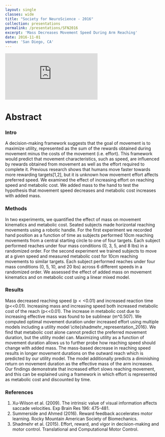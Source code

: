 ```yaml
---
layout: single
classes: wide
title: "Society for NeuroScience - 2016"
collection: presentations
permalink: /presentations/SFN2016
excerpt: 'Mass Decreases Movement Speed During Arm Reaching'
date: 2016-11-01
venue: 'San Diego, CA'
---
```


<embed src="https://github.com/GBruening/GBruening.github.io/raw/master/posters/SFN2016_EffortMass_posterv2.pdf" type="application/pdf" />

# Abstract

### Intro
A decision-making framework suggests that the goal of movement is to maximize utility, represented as the sum of the rewards obtained during movement minus the costs of the movement (i.e. effort). This framework would predict that movement characteristics, such as speed, are influenced by rewards obtained from movement as well as the effort required to complete it. Previous research shows that humans move faster towards more rewarding targets[1,2], but it is unknown how movement effort affects preferred speed. We examined the effect of increasing effort on reaching speed and metabolic cost. We added mass to the hand to test the hypothesis that movement speed decreases and metabolic cost increases with added mass. 

### Methods
In two experiments, we quantified the effect of mass on movement kinematics and metabolic cost. Seated subjects made horizontal reaching movements using a robotic handle. For the first experiment we recorded hand position as a function of time as subjects performed 10cm reaching movements from a central starting circle to one of four targets. Each subject performed reaches under four mass conditions (0, 3, 5, and 8 lbs) in a randomized order. For the second experiment we trained subjects to move at a given speed and measured metabolic cost for 10cm reaching movements to similar targets. Each subject performed reaches under four mass conditions (0, 5, 10, and 20 lbs) across 6 different speeds in a randomized order. We assessed the effect of added mass on movement kinematics and on metabolic cost using a linear mixed model. 

### Results
Mass decreased reaching speed (p$<<$0.01) and increased reaction time (p<<0.01). Increasing mass and increasing speed both increased metabolic cost of the reach (p<<0.01). The increase in metabolic cost due to increasing effective mass was found to be sublinear (m^0.507). We computed optimal movement duration under increased effort using multiple models including a utility model \cite{shadmehr_representation_2016}. We find that metabolic cost alone cannot predict the preferred movement duration, but the utility model can. Maximizing utility as a function of movement duration allows us to further probe how reaching speed should change with added mass. The mass-based decrease in reaching speed results in longer movement durations on the outward reach which is predicted by our utility model. The model additionally predicts a diminishing return on movement duration as the effective mass of the arm increases. Our findings demonstrate that increased effort slows reaching movement, and this can be explained using a framework in which effort is represented as metabolic cost and discounted by time.

### References
1. Xu-Wilson et al. (2009). The intrinsic value of visual information affects saccade velocities. Exp Brain Res 196: 475-481.
2. Summerside and Ahmed (2016). Reward feedback accelerates motor learning. Rocky Mountain American Society of Biomechanics.
3. Shadmehr et al. (2015). Effort, reward, and vigor in decision-making and motor control. Translational and Computational Motor Control.


<!-- 
This paper is about the number 1. The number 2 is left for future work.
<embed src="https://github.com/GBruening/GBruening.github.io/raw/master/images/arm_model/Full2.pdf" type="application/pdf" />

[Download paper here](http://academicpages.github.io/files/paper1.pdf)

Recommended citation: Your Name, You. (2009). "Paper Title Number 1." <i>Journal 1</i>. 1(1). -->